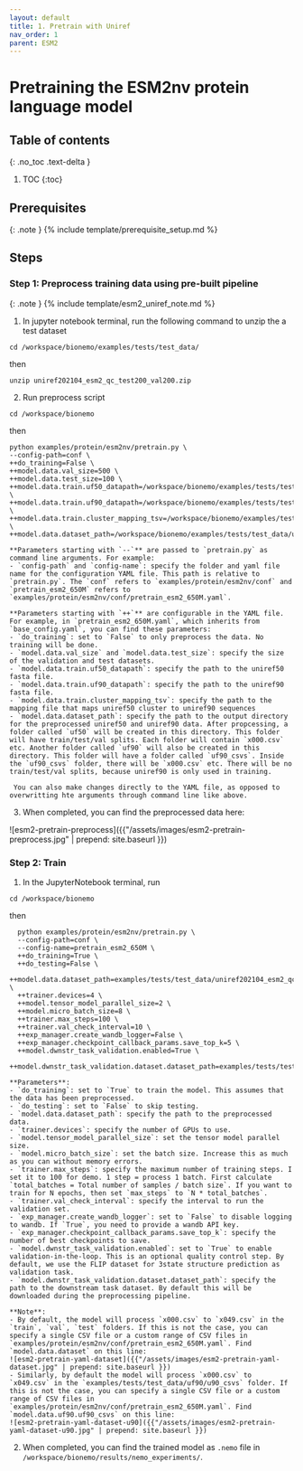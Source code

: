 ```yaml
---
layout: default
title: 1. Pretrain with Uniref
nav_order: 1
parent: ESM2
---
```


# Pretraining the ESM2nv protein language model


## Table of contents
{: .no_toc .text-delta }

1. TOC
{:toc}


## Prerequisites

{: .note }
{% include template/prerequisite_setup.md %}

## Steps
### Step 1: Preprocess training data using pre-built pipeline

{: .note }
{% include template/esm2_uniref_note.md %}

1. In jupyter notebook terminal, run the following command to unzip the a test dataset
```shell
cd /workspace/bionemo/examples/tests/test_data/
```
then
```shell
unzip uniref202104_esm2_qc_test200_val200.zip
```

2. Run preprocess script
```shell
cd /workspace/bionemo
```
then
```shell
python examples/protein/esm2nv/pretrain.py \
--config-path=conf \
++do_training=False \
++model.data.val_size=500 \
++model.data.test_size=100 \
++model.data.train.uf50_datapath=/workspace/bionemo/examples/tests/test_data/uniref202104_esm2_qc_test200_val200/uniref50_train_filt.fasta \
++model.data.train.uf90_datapath=/workspace/bionemo/examples/tests/test_data/uniref202104_esm2_qc_test200_val200/ur90_ur50_sampler.fasta \
++model.data.train.cluster_mapping_tsv=/workspace/bionemo/examples/tests/test_data/uniref202104_esm2_qc_test200_val200/mapping.tsv \
++model.data.dataset_path=/workspace/bionemo/examples/tests/test_data/uniref202104_esm2_qc_test200_val200
```
    **Parameters starting with `--`** are passed to `pretrain.py` as command line arguments. For example: 
    - `config-path` and `config-name`: specify the folder and yaml file name for the configuration YAML file. This path is relative to `pretrain.py`. The `conf` refers to `examples/protein/esm2nv/conf` and `pretrain_esm2_650M` refers to `examples/protein/esm2nv/conf/pretrain_esm2_650M.yaml`.
    
    **Parameters starting with `++`** are configurable in the YAML file. For example, in `pretrain_esm2_650M.yaml`, which inherits from `base_config.yaml`, you can find these parameters: 
    - `do_training`: set to `False` to only preprocess the data. No training will be done. 
    - `model.data.val_size` and `model.data.test_size`: specify the size of the validation and test datasets.
    - `model.data.train.uf50_datapath`: specify the path to the uniref50 fasta file.
    - `model.data.train.uf90_datapath`: specify the path to the uniref90 fasta file.
    - `model.data.train.cluster_mapping_tsv`: specify the path to the mapping file that maps uniref50 cluster to uniref90 sequences
    - `model.data.dataset_path`: specify the path to the output directory for the preprocessed uniref50 and uniref90 data. After propcessing, a folder called `uf50` will be created in this directory. This folder will have train/test/val splits. Each folder will contain `x000.csv` etc. Another folder called `uf90` will also be created in this directory. This folder will have a folder called `uf90_csvs`. Inside the `uf90_csvs` folder, there will be `x000.csv` etc. There will be no train/test/val splits, because uniref90 is only used in training.

     You can also make changes directly to the YAML file, as opposed to overwritting hte arguments through command line like above. 

3. When completed, you can find the preprocessed data here: 

![esm2-pretrain-preprocess]({{"/assets/images/esm2-pretrain-preprocess.jpg" | prepend: site.baseurl }})

### Step 2: Train
1. In the JupyterNotebook terminal, run
```shell
cd /workspace/bionemo
```
then
```shell
  python examples/protein/esm2nv/pretrain.py \
  --config-path=conf \
  --config-name=pretrain_esm2_650M \
  ++do_training=True \
  ++do_testing=False \
  ++model.data.dataset_path=examples/tests/test_data/uniref202104_esm2_qc_test200_val200 \
  ++trainer.devices=4 \
  ++model.tensor_model_parallel_size=2 \
  ++model.micro_batch_size=8 \
  ++trainer.max_steps=100 \
  ++trainer.val_check_interval=10 \
  ++exp_manager.create_wandb_logger=False \
  ++exp_manager.checkpoint_callback_params.save_top_k=5 \
  ++model.dwnstr_task_validation.enabled=True \
  ++model.dwnstr_task_validation.dataset.dataset_path=examples/tests/test_data/protein/downstream
```
    **Parameters**: 
    - `do_training`: set to `True` to train the model. This assumes that the data has been preprocessed.
    - `do_testing`: set to `False` to skip testing.
    - `model.data.dataset_path`: specify the path to the preprocessed data.
    - `trainer.devices`: specify the number of GPUs to use.
    - `model.tensor_model_parallel_size`: set the tensor model parallel size.
    - `model.micro_batch_size`: set the batch size. Increase this as much as you can without memory errors.
    - `trainer.max_steps`: specify the maximum number of training steps. I set it to 100 for demo. 1 step = process 1 batch. First calculate `total_batches = Total number of samples / batch size`. If you want to train for N epochs, then set `max_steps` to `N * total_batches`.
    - `trainer.val_check_interval`: specify the interval to run the validation set. 
    - `exp_manager.create_wandb_logger`: set to `False` to disable logging to wandb. If `True`, you need to provide a wandb API key. 
    - `exp_manager.checkpoint_callback_params.save_top_k`: specify the number of best checkpoints to save.
    - `model.dwnstr_task_validation.enabled`: set to `True` to enable validation-in-the-loop. This is an optional quality control step. By default, we use the FLIP dataset for 3state structure prediction as validation task. 
    - `model.dwnstr_task_validation.dataset.dataset_path`: specify the path to the downstream task dataset. By default this will be downloaded during the preprocessing pipeline.
    
    **Note**: 
    - By default, the model will process `x000.csv` to `x049.csv` in the `train`, `val`, `test` folders. If this is not the case, you can specify a single CSV file or a custom range of CSV files in `examples/protein/esm2nv/conf/pretrain_esm2_650M.yaml`. Find `model.data.dataset` on this line: 
    ![esm2-pretrain-yaml-dataset]({{"/assets/images/esm2-pretrain-yaml-dataset.jpg" | prepend: site.baseurl }})
    - Similarly, by default the model will process `x000.csv` to `x049.csv` in the `examples/tests/test_data/uf90/u90_csvs` folder. If this is not the case, you can specify a single CSV file or a custom range of CSV files in `examples/protein/esm2nv/conf/pretrain_esm2_650M.yaml`. Find `model.data.uf90.uf90_csvs` on this line:
    ![esm2-pretrain-yaml-dataset-u90]({{"/assets/images/esm2-pretrain-yaml-dataset-u90.jpg" | prepend: site.baseurl }})

2. When completed, you can find the trained model as `.nemo` file in `/workspace/bionemo/results/nemo_experiments/`. 
